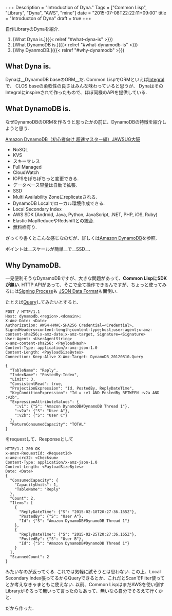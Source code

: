 +++
Description = "Introduction of Dyna."
Tags = ["Common Lisp", "Library", "Dyna", "AWS", "mine"]
date = "2015-07-08T22:22:11+09:00"
title = "Introducton of Dyna"
draft = true
+++


自作LibraryのDynaを紹介.

<!--more-->

1. [What Dyna is.]({{< relref "#what-dyna-is" >}})
2. [What DynamoDB is.]({{< relref "#what-dynamodb-is" >}})
3. [Why DyanmoDB.]({{< relref "#why-dynamodb" >}})


What Dyna is.
---

Dynaは__DynamoDB baseのORM__だ.
Common LispでORMといえば[Integral](https://github.com/fukamachi/integral)で、
CLOS baseの柔軟性の良さはみんな味わっていると思うが、
DynaはそのIntegralにinspireされて作ったもので、ほぼ同様のAPIを提供している.


What DynamoDB is.
---

なぜDynamoDBのORMを作ろうと思ったかの前に、DynamoDBの特徴を紹介しようと思う.

[Amazon DynamoDB（初心者向け 超速マスター編）JAWSUG大阪](http://www.slideshare.net/shimy_net/amazon-dynamodb-23315068)

- NoSQL
- KVS
- スキーマレス
- Full Managed
- CloudWatch
- IOPSをぽちぽちっと変更できる.
- データベース容量は自動で拡張.
- SSD
- Multi Availability Zoneにreplicateされる.
- DynamoDB Localでローカル環境作成できる.
- Local Secondary Index
- AWS SDK (Android, Java, Python, JavaScript, .NET, PHP, iOS, Ruby)
- Elastic MapReduceやRedshiftとの統合.
- 無料枠有り.

ざっくり書くとこんな感じなのだが、詳しくは[Amazon DynamoDB](http://aws.amazon.com/jp/dynamodb/)を参照.

ポイントは__スケールが簡単__で__SSD__.


Why DynamoDB.
---

一見便利そうなDynamoDBですが、大きな問題があって、__Common LispにSDKが無い__.
HTTP APIがあって、そこで全て操作できるんですが、ちょっと使ってみるには[Signing Process](http://docs.aws.amazon.com/general/latest/gr/signature-version-4.html)も
[JSON Data Format](http://docs.aws.amazon.com/amazondynamodb/latest/developerguide/DataFormat.html)も面倒い.

たとえば[Query](http://docs.aws.amazon.com/amazondynamodb/latest/APIReference/API_Query.html)してみたいとすると、

```
POST / HTTP/1.1
Host: dynamodb.<region>.<domain>;
X-Amz-Date: <Date>
Authorization: AWS4-HMAC-SHA256 Credential=<Credential>, SignedHeaders=content-length;content-type;host;user-agent;x-amz-content-sha256;x-amz-date;x-amz-target, Signature=<Signature>
User-Agent: <UserAgentString>
x-amz-content-sha256: <PayloadHash>
Content-Type: application/x-amz-json-1.0
Content-Length: <PayloadSizeBytes>     
Connection: Keep-Alive X-Amz-Target: DynamoDB_20120810.Query 

{
  "TableName": "Reply",
  "IndexName": "PostedBy-Index",
  "Limit": 3,
  "ConsistentRead": true,
  "ProjectionExpression": "Id, PostedBy, ReplyDateTime",
  "KeyConditionExpression": "Id = :v1 AND PostedBy BETWEEN :v2a AND :v2b",
  "ExpressionAttributeValues": {
    ":v1": {"S": "Amazon DynamoDB#DynamoDB Thread 1"},
    ":v2a": {"S": "User A"},
    ":v2b": {"S": "User C"}
  },
  "ReturnConsumedCapacity": "TOTAL"
}
```

をrequestして、Responseとして

```
HTTP/1.1 200 OK
x-amzn-RequestId: <RequestId> 
x-amz-crc32: <Checksum>
Content-Type: application/x-amz-json-1.0
Content-Length: <PayloadSizeBytes>
Date: <Date>
{
  "ConsumedCapacity": {
    "CapacityUnits": 1,
    "TableName": "Reply"
  },
  "Count": 2,
  "Items": [
    {
      "ReplyDateTime": {"S": "2015-02-18T20:27:36.165Z"},
      "PostedBy": {"S": "User A"},
      "Id": {"S": "Amazon DynamoDB#DynamoDB Thread 1"}
    },
    {
      "ReplyDateTime": {"S": "2015-02-25T20:27:36.165Z"},
      "PostedBy": {"S": "User B"},
      "Id": {"S": "Amazon DynamoDB#DynamoDB Thread 1"}
    }
  ],
  "ScannedCount": 2
}
```

みたいなのが返ってくる. これでは気軽に試そうとは思わない.
この上、Local Secondary Index張ってるからQueryできるとか、これだとScanでFilter使ってとか考えなきゃまともに使えない.
以前、Common LispはまだAWSを使い倒すLibraryがそろって無いって言ったのもあって、無いなら自分でそろえて行くかと.

だから作った.
